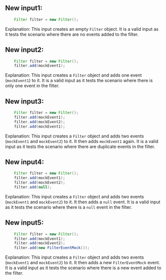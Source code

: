 ## New input1:
```java
    Filter filter = new Filter();
```
Explanation: This input creates an empty `Filter` object. It is a valid input as it tests the scenario where there are no events added to the filter.

## New input2:
```java
    Filter filter = new Filter();
    filter.add(mockEvent1);
```
Explanation: This input creates a `Filter` object and adds one event (`mockEvent1`) to it. It is a valid input as it tests the scenario where there is only one event in the filter.

## New input3:
```java
    Filter filter = new Filter();
    filter.add(mockEvent1);
    filter.add(mockEvent2);
    filter.add(mockEvent1);
```
Explanation: This input creates a `Filter` object and adds two events (`mockEvent1` and `mockEvent2`) to it. It then adds `mockEvent1` again. It is a valid input as it tests the scenario where there are duplicate events in the filter.

## New input4:
```java
    Filter filter = new Filter();
    filter.add(mockEvent1);
    filter.add(mockEvent2);
    filter.add(null);
```
Explanation: This input creates a `Filter` object and adds two events (`mockEvent1` and `mockEvent2`) to it. It then adds a `null` event. It is a valid input as it tests the scenario where there is a `null` event in the filter.

## New input5:
```java
    Filter filter = new Filter();
    filter.add(mockEvent1);
    filter.add(mockEvent2);
    filter.add(new FilterEventMock());
```
Explanation: This input creates a `Filter` object and adds two events (`mockEvent1` and `mockEvent2`) to it. It then adds a new `FilterEventMock` event. It is a valid input as it tests the scenario where there is a new event added to the filter.